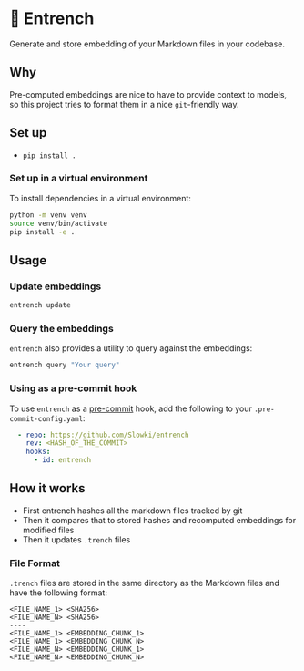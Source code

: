 # 🪏 Entrench

Generate and store embedding of your Markdown files in your codebase.

## Why

Pre-computed embeddings are nice to have to provide context to models, so this project tries to format them in a nice `git`-friendly way.

## Set up

- `pip install .`

### Set up in a virtual environment

To install dependencies in a virtual environment:

```bash
python -m venv venv
source venv/bin/activate
pip install -e .
```

## Usage

### Update embeddings

```bash
entrench update
```

### Query the embeddings

`entrench` also provides a utility to query against the embeddings:

```bash
entrench query "Your query"
```

### Using as a pre-commit hook

To use `entrench` as a [pre-commit](https://pre-commit.com/) hook, add the following to your `.pre-commit-config.yaml`:

```yaml
  - repo: https://github.com/Slowki/entrench
    rev: <HASH_OF_THE_COMMIT>
    hooks:
      - id: entrench
```

## How it works

- First entrench hashes all the markdown files tracked by git
- Then it compares that to stored hashes and recomputed embeddings for modified files
- Then it updates `.trench` files

### File Format

`.trench` files are stored in the same directory as the Markdown files and have the following format:

```
<FILE_NAME_1> <SHA256>
<FILE_NAME_N> <SHA256>
----
<FILE_NAME_1> <EMBEDDING_CHUNK_1>
<FILE_NAME_1> <EMBEDDING_CHUNK_N>
<FILE_NAME_N> <EMBEDDING_CHUNK_1>
<FILE_NAME_N> <EMBEDDING_CHUNK_N>
```
